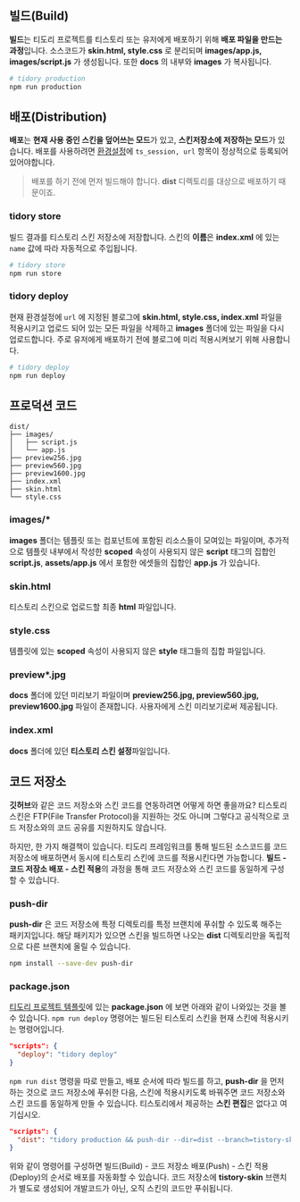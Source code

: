 ## 빌드(Build)

**빌드**는 티도리 프로젝트를 티스토리 또는 유저에게 배포하기 위해 **배포 파일을 만드는 과정**입니다. 소스코드가 **skin.html, style.css** 로 분리되며 **images/app.js, images/script.js** 가 생성됩니다. 또한 **docs** 의 내부와 **images** 가 복사됩니다.

```bash
# tidory production
npm run production
```

## 배포(Distribution)

**배포**는 **현재 사용 중인 스킨을 덮어쓰는 모드**가 있고, **스킨저장소에 저장하는 모드**가 있습니다. 배포를 사용하려면 [환경설정](/docs/configuration)에 `ts_session, url` 항목이 정상적으로 등록되어 있어야합니다.

> 배포를 하기 전에 먼저 빌드해야 합니다. **dist** 디렉토리를 대상으로 배포하기 때문이죠.

### tidory store

빌드 결과를 티스토리 스킨 저장소에 저장합니다. 스킨의 **이름**은 **index.xml** 에 있는 `name` 값에 따라 자동적으로 주입됩니다.

```bash
# tidory store
npm run store
```

### tidory deploy

현재 환경설정에 `url` 에 지정된 블로그에 **skin.html, style.css, index.xml** 파일을 적용시키고 업로드 되어 있는 모든 파일을 삭제하고 **images** 폴더에 있는 파일을 다시 업로드합니다. 주로 유저에게 배포하기 전에 블로그에 미리 적용시켜보기 위해 사용합니다.

```bash
# tidory deploy
npm run deploy
```

## 프로덕션 코드

```plaintext
dist/
├── images/
│   ├── script.js
│   └── app.js
├── preview256.jpg
├── preview560.jpg
├── preview1600.jpg
├── index.xml
├── skin.html
└── style.css
```

### images/*

**images** 폴더는 템플릿 또는 컴포넌트에 포함된 리소스들이 모여있는 파일이며, 추가적으로 템플릿 내부에서 작성한 **scoped** 속성이 사용되지 않은 **script** 태그의 집합인 **script.js**, **assets/app.js** 에서 포함한 에셋들의 집합인 **app.js** 가 있습니다.

### skin.html

티스토리 스킨으로 업로드할 최종 **html** 파일입니다.

### style.css

템플릿에 있는 **scoped** 속성이 사용되지 않은 **style** 태그들의 집합 파일입니다.

### preview*.jpg

**docs** 폴더에 있던 미리보기 파일이며 **preview256.jpg, preview560.jpg, preview1600.jpg** 파일이 존재합니다. 사용자에게 스킨 미리보기로써 제공됩니다.

### index.xml

**docs** 폴더에 있던 **티스토리 스킨 설정**파일입니다.

## 코드 저장소

**깃허브**와 같은 코드 저장소와 스킨 코드를 연동하려면 어떻게 하면 좋을까요? 티스토리 스킨은 FTP(File Transfer Protocol)을 지원하는 것도 아니며 그렇다고 공식적으로 코드 저장소와의 코드 공유를 지원하지도 않습니다.

하지만, 한 가지 해결책이 있습니다. 티도리 프레임워크를 통해 빌드된 소스코드를 코드 저장소에 배포하면서 동시에 티스토리 스킨에 코드를 적용시킨다면 가능합니다. **빌드 - 코드 저장소 배포 - 스킨 적용**의 과정을 통해 코드 저장소와 스킨 코드를 동일하게 구성할 수 있습니다.

### push-dir

**push-dir** 은 코드 저장소에 특정 디렉토리를 특정 브랜치에 푸쉬할 수 있도록 해주는 패키지입니다. 해당 패키지가 있으면 스킨을 빌드하면 나오는 **dist** 디렉토리만을 독립적으로 다른 브랜치에 올릴 수 있습니다.

```bash
npm install --save-dev push-dir
```

### package.json

[티도리 프로젝트 템플릿](https://github.com/tidory/tidory)에 있는 **package.json** 에 보면 아래와 같이 나와있는 것을 볼 수 있습니다. `npm run deploy` 명령어는 빌드된 티스토리 스킨을 현재 스킨에 적용시키는 명령어입니다.

```json
"scripts": {
  "deploy": "tidory deploy"
}
```

`npm run dist` 명령을 따로 만들고, 배포 순서에 따라 빌드를 하고, **push-dir** 을 먼저 하는 것으로 코드 저장소에 푸쉬한 다음, 스킨에 적용시키도록 바꿔주면 코드 저장소와 스킨 코드를 동일하게 만들 수 있습니다. 티스토리에서 제공하는 **스킨 편집**은 없다고 여기십시오.

```json
"scripts": {
  "dist": "tidory production && push-dir --dir=dist --branch=tistory-skin --cleanup && tidory deploy"
}
```

위와 같이 명령어를 구성하면 빌드(Build) - 코드 저장소 배포(Push) - 스킨 적용(Deploy)의 순서로 배포를 자동화할 수 있습니다. 코드 저장소에 **tistory-skin** 브랜치가 별도로 생성되어 개발코드가 아닌, 오직 스킨의 코드만 푸쉬됩니다.
